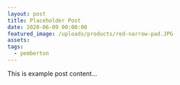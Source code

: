 ```yaml
---
layout: post
title: Placeholder Post
date: 2020-06-09 00:00:00
featured_image: /uploads/products/red-narrow-pad.JPG
assets:
tags:
  - pemberton
---
```


<div class="editable">This is example post content...</div>